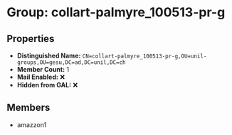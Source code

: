 # Group: collart-palmyre_100513-pr-g

## Properties

- **Distinguished Name:** `CN=collart-palmyre_100513-pr-g,OU=unil-groups,OU=gesu,DC=ad,DC=unil,DC=ch`
- **Member Count:** 1
- **Mail Enabled:** ❌
- **Hidden from GAL:** ❌

## Members

- amazzon1
